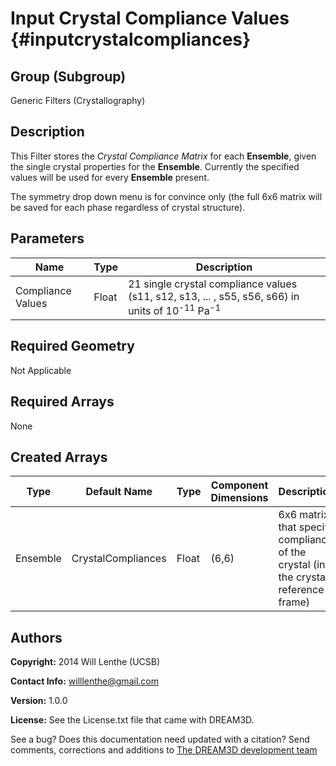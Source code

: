 Input Crystal Compliance Values {#inputcrystalcompliances}
=============

## Group (Subgroup) ##
Generic Filters (Crystallography)

## Description ##
This Filter stores the _Crystal Compliance Matrix_ for each **Ensemble**, given the single crystal properties for the **Ensemble**. Currently the specified values will be used for every **Ensemble** present.

The symmetry drop down menu is for convince only (the full 6x6 matrix will be saved for each phase regardless of crystal structure).

## Parameters ##
| Name             | Type | Description |
|------------------|------|---------|
| Compliance Values | Float | 21 single crystal compliance values (s11, s12, s13, ... , s55, s56, s66) in units of 10<sup>-11</sup> Pa<sup>-1</sup> |

## Required Geometry ##
Not Applicable

## Required Arrays ##
None

## Created Arrays ##
| Type | Default Name | Type | Component Dimensions | Description |
|------|--------------|-------------|---------|-----|
| Ensemble | CrystalCompliances | Float | (6,6) | 6x6 matrix that specify compliance of the crystal (in the crystal reference frame) |

## Authors ##
**Copyright:** 2014 Will Lenthe (UCSB)

**Contact Info:** willlenthe@gmail.com

**Version:** 1.0.0

**License:**  See the License.txt file that came with DREAM3D.




See a bug? Does this documentation need updated with a citation? Send comments, corrections and additions to [The DREAM3D development team](mailto:dream3d@bluequartz.net?subject=Documentation%20Correction)

